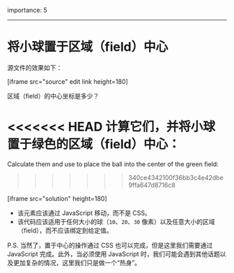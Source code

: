 importance: 5

---

# 将小球置于区域（field）中心

源文件的效果如下：

[iframe src="source" edit link height=180]

区域（field）的中心坐标是多少？

<<<<<<< HEAD
计算它们，并将小球置于绿色的区域（field）中心：
=======
Calculate them and use to place the ball into the center of the green field:
>>>>>>> 340ce4342100f36bb3c4e42dbe9ffa647d8716c8

[iframe src="solution" height=180]

- 该元素应该通过 JavaScript 移动，而不是 CSS。
- 该代码应该适用于任何大小的球（`10`、`20`、`30` 像素）以及任意大小的区域（field），而不应该绑定到给定值。

P.S. 当然了，置于中心的操作通过 CSS 也可以完成，但是这里我们需要通过 JavaScript 完成。此外，当必须使用 JavaScript 时，我们可能会遇到其他话题以及更加复杂的情况，这里我们只是做一个“热身”。
